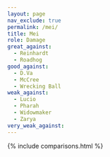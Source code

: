 ```yaml
---
layout: page
nav_exclude: true
permalink: /mei/
title: Mei
role: Damage
great_against:
  - Reinhardt
  - Roadhog
good_against:
  - D.Va
  - McCree
  - Wrecking Ball
weak_against:
  - Lucio
  - Pharah
  - Widowmaker
  - Zarya
very_weak_against:
---
```


{% include comparisons.html %}